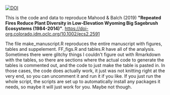 

[![DOI](https://www.zenodo.org/badge/DOI/10.5281/zenodo.5294034.svg)](https://doi.org/10.5281/zenodo.5294034)



This is the code and data to reproduce Mahood & Balch (2019) **"Repeated Fires Reduce Plant Diversity in Low-Elevation Wyoming Big Sagebrush Ecosystems (1984-2014)"**. https://doi-org.colorado.idm.oclc.org/10.1002/ecs2.2591 

The file make_manuscript.R reproduces the entire manuscript with figures, tables and suppelement. FF_figs.R and tables.R have all of the analysis. Sometimes there were glitchy things I couldn't figure out with Rmarkdown with the tables, so there are sections where the actual code to generate the tables is commented out, and the code to just make the table is pasted in. In those cases, the code does actually work, it just was not knitting right at the very end, so you can uncomment it and run it if you like. If you just run the whole script, the scripts are set up to automatically install any packages it needs, so maybe it will just work for you. Maybe not though.

